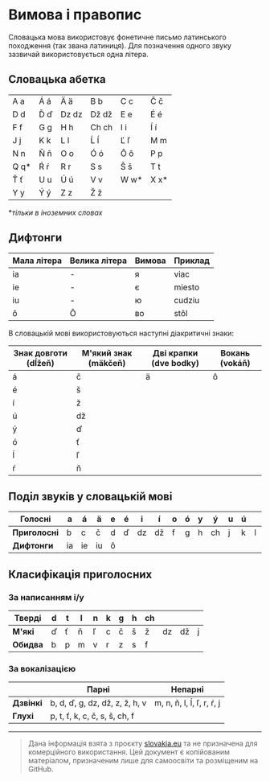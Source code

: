 # Вимова і правопис

Словацька мова використовує фонетичне письмо латинського походження (так звана латиниця). Для позначення одного звуку зазвичай використовується одна літера.  

## Словацька абетка

|     |     |         |       |         |     |
| --- | --- | ------- | ----- | ------- | --- |
| A a | Á á | Ä ä | B b   | C c     | Č č 
| D d | Ď ď | Dz dz   | Dž dž | E e     | É é |
| F f | G g | H h     | Ch ch | I i     | Í í |
| J j | K k | L l     | Ĺ ĺ   | Ľ ľ     | M m |
| N n | Ň ň | O o     | Ó ó   | Ô ô | P p |
| Q q* | Ŕ ŕ | R r     | S s   | Š š     | T t |
| Ť ť | U u | Ú ú     | V v   | W w*     | X x* |
| Y y | Ý ý | Z z     | Ž ž   |         |     |

**тільки в іноземних словах* 

## Дифтонги

| Мала літера | Велика літера | Вимова | Приклад |
| ----------- | ------------- | ------ | ------- |
| ia          | \-            | я      | viac    |
| ie          | \-            | є      | miesto  |
| iu          | \-            | ю      | cudziu  |
| ô           | Ô             | во     | stôl    |

В словацькій мові використовуються наступні діакритичні знаки:

| Знак довготи (dĺžeň) | М'який знак (mäkčeň) | Дві крапки (dve bodky) | Вокань (vokáň) |
| ----------- | ------------- | ------ | ------- |
| á | č  | ä | ô |
| é | š  |   |   |
| í | ž  |   |   |
| ú | dž |   |   |
| ý | ď  |   |   |
| ó | ť  |   |   |
| ĺ | ľ  |   |   |
| ŕ | ň  |   |   |

## Поділ звуків у словацькій мові

| **Голосні**    | a  | á  | ä  | e | é | i  | í  | o | ó | y | ý  | u | ú |   |   |   |   |   |   |   |   |   |   |   |   |   |   |   |
| -------------- | -- | -- | -- | - | - | -- | -- | - | - | - | -- | - | - | - | - | - | - | - | - | - | - | - | - | - | - | - | - | - |
| **Приголосні** | b  | c  | č  | d | ď | dz | dž | f | g | h | ch | j | k | l | m | n | ň | p | r | ŕ | s | š | t | v | w | x | z | ž |
| **Дифтонги**   | ia | ie | iu | ô |   |    |    |   |   |   |    |   |   |   |   |   |   |   |   |   |   |   |   |   |   |   |   |   |

## Класифікація приголосних

### За написанням i/y

| Тверді     | d | t | l | n | k | g | h | ch |    |    |   |
| ---------- | - | - | - | - | - | - | - | -- | -- | -- | - |
| **М'які**  | ď | ť | ň | ľ | c | č | š | ž  | dz | dž | j |
| **Обидва** | b | p | m | v | r | z | s | f  |    |    |   |

### За вокалізацією
|          | Парні                          | Непарні                   |
| -------- | ------------------------------ | ------------------------- |
| **Дзвінкі** | b, d, ď, g, dz, dž, z, ž, h, v | m, n, ň, l, ĺ, ľ, r, ŕ, j |
| **Глухі**   | p, t, ť, k, c, č, s, š, ch, f  |                           |

--- 

> Дана інформація взята з проєкту [slovakia.eu](https://slovake.eu/) та не призначена для комерційного використання. Цей документ є копійованим матеріалом, призначеним лише для самоосвіти та розміщеним на GitHub.
